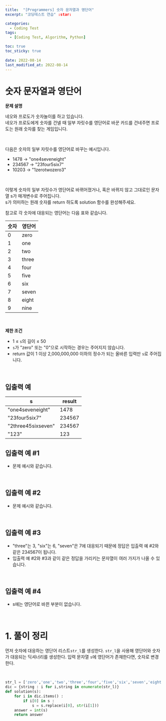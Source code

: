 ```yaml
---
title:  "[Programmers] 숫자 문자열과 영단어"
excerpt: "코딩테스트 연습" :star:

categories:
  - Coding Test
tags:
  - [Coding Test, Algorithm, Python]

toc: true
toc_sticky: true
 
date: 2022-08-14
last_modified_at: 2022-08-14
---
```



# 숫자 문자열과 영단어

**문제 설명**

네오와 프로도가 숫자놀이를 하고 있습니다. <br>
네오가 프로도에게 숫자를 건넬 때 일부 자릿수를 영단어로 바꾼 카드를 건네주면 프로도는 원래 숫자를 찾는 게임입니다.

<br>

다음은 숫자의 일부 자릿수를 영단어로 바꾸는 예시입니다.

- 1478 → "one4seveneight"
- 234567 → "23four5six7"
- 10203 → "1zerotwozero3"

<br>

이렇게 숫자의 일부 자릿수가 영단어로 바뀌어졌거나, 혹은 바뀌지 않고 그대로인 문자열 s가 매개변수로 주어집니다. <br>
s가 의미하는 원래 숫자를 return 하도록 solution 함수를 완성해주세요.<br>

참고로 각 숫자에 대응되는 영단어는 다음 표와 같습니다.


|숫자|영단어|
|---|---|
|0|	zero|
|1|	one|
|2|	two|
|3|	three|
|4|	four|
|5|	five|
|6|	six|
|7|	seven|
|8|	eight|
|9|	nine|


<br>



**제한 조건**

- 1 ≤ `s`의 길이 ≤ 50
- `s`가 "zero" 또는 "0"으로 시작하는 경우는 주어지지 않습니다.
- return 값이 1 이상 2,000,000,000 이하의 정수가 되는 올바른 입력만 `s`로 주어집니다.

<br>

## 입출력 예

|s|result|
|---|---|
|"one4seveneight"|1478|
|"23four5six7"|234567|
|"2three45sixseven"|234567|
|"123"|123|


## 입출력 예 #1
- 문제 예시와 같습니다.

<br>

## 입출력 예 #2
- 문제 예시와 같습니다.

<br>

## 입출력 예 #3
- "three"는 3, "six"는 6, "seven"은 7에 대응되기 때문에 정답은 입출력 예 #2와 같은 234567이 됩니다.
- 입출력 예 #2와 #3과 같이 같은 정답을 가리키는 문자열이 여러 가지가 나올 수 있습니다.

<br>

## 입출력 예 #4
- s에는 영단어로 바뀐 부분이 없습니다.

<br>

# 1. 풀이 정리

먼저 숫자에 대응하는 영단어 리스트`str_l`를 생성한다.
`str_l`을 사용해 영단어와 숫자가 대응되는 딕셔너리를 생성한다.
입력 문자열 `s`에 영단어가 존재한다면, 숫자로 변경한다.

<br>


```python
str_l = ['zero','one','two','three','four','five','six','seven','eight','nine']
dic = {string : i for i,string in enumerate(str_l)}
def solution(s):
    for i in dic.items() :
        if i[0] in s : 
            s = s.replace(i[0], str(i[1]))
    answer = int(s)
    return answer
```


<br>
